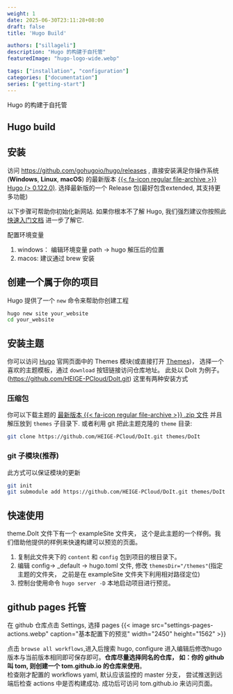 ```yaml
---
weight: 1
date: 2025-06-30T23:11:28+08:00
draft: false
title: 'Hugo Build'

authors: ["sillageli"]
description: "Hugo 的构建于自托管"
featuredImage: "hugo-logo-wide.webp"

tags: ["installation", "configuration"]
categories: ["documentation"]
series: ["getting-start"]
---
```

Hugo 的构建于自托管
<!--more-->


## Hugo build 
## 安装

访问 https://github.com/gohugoio/hugo/releases , 直接安装满足你操作系统 (**Windows**, **Linux**, **macOS**) 的最新版本 [{{< fa-icon regular file-archive >}} Hugo (> 0.122.0)](https://gohugo.io/getting-started/installing/).
选择最新版的一个 Release 包(最好包含extended, 其支持更多功能)

以下步骤可帮助你初始化新网站. 如果你根本不了解 Hugo, 我们强烈建议你按照此 [快速入门文档](https://gohugo.io/getting-started/quick-start/) 进一步了解它.



配置环境变量
1. windows： 编辑环境变量 path -> hugo 解压后的位置
2. macos: 建议通过 brew 安装


## 创建一个属于你的项目

Hugo 提供了一个 `new` 命令来帮助你创建工程
```bash
hugo new site your_website
cd your_website
```

## 安装主题

你可以访问 [Hugo](https://gohugo.io/) 官网页面中的 Themes 模块(或直接打开  [Themes](https://themes.gohugo.io/))， 选择一个喜欢的主题模板，通过 `download` 按钮链接访问仓库地址。
此处以 DoIt 为例子。(https://github.com/HEIGE-PCloud/DoIt.git)
这里有两种安装方式
### 压缩包
你可以下载主题的 [最新版本 {{< fa-icon regular file-archive >}} .zip 文件](https://github.com/HEIGE-PCloud/DoIt/releases) 并且解压放到 `themes` 子目录下.
或者利用 git 把此主题克隆的 `theme` 目录: 
~~~bash
git clone https://github.com/HEIGE-PCloud/DoIt.git themes/DoIt
~~~
### git 子模块(推荐)
此方式可以保证模块的更新
```bash
git init 
git submodule add https://github.com/HEIGE-PCloud/DoIt.git themes/DoIt
```

## 快速使用
theme.DoIt 文件下有一个 exampleSite 文件夹， 这个是此主题的一个样例。我们借助他提供的样例来快速构建可以预览的页面。
1. 复制此文件夹下的 `content` 和 `config` 包到项目的根目录下。
2. 编辑 config-> _default -> hugo.toml 文件, 修改 `themesDir="/themes"`(指定主题的文件夹， 之前是在 exampleSite 文件夹下利用相对路径定位)
4. 控制台使用命令 `hugo server -D` 本地启动项目进行预览。

## github pages 托管

[//]: # (在 github 仓库点击 Settings， 选择 pages ![操作图]&#40;settings-pages-actions.jpg "pages-actions"&#41;)
[//]: # ({{< image src="settings-pages-actions.webp" caption="操作" width="2450" height="1562" >}})
在 github 仓库点击 Settings, 选择 pages
{{< image src="settings-pages-actions.webp" caption="基本配置下的预览" width="2450" height="1562" >}}

点击 `browse all workflows`,进入后搜索 hugo, configure 进入编辑后修改hugo版本与当前版本相同即可保存即可。**仓库尽量选择同名的仓库， 
如：你的 github 叫 tom, 则创建一个 tom.github.io 的仓库来使用**。 <br/>
检查刚才配置的 workflows yaml, 默认应该监控的 master 分支， 尝试推送到远端后检查 actions 中是否构建成功.  成功后可访问 tom.github.io 来访问页面。